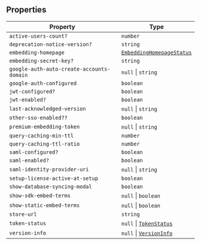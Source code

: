 ## Properties

| Property | Type |
| ------ | ------ |
| <a id="active-users-count"></a> `active-users-count?` | `number` |
| <a id="deprecation-notice-version"></a> `deprecation-notice-version?` | `string` |
| <a id="embedding-homepage"></a> `embedding-homepage` | [`EmbeddingHomepageStatus`](../type-aliases/EmbeddingHomepageStatus.md) |
| <a id="embedding-secret-key"></a> `embedding-secret-key?` | `string` |
| <a id="google-auth-auto-create-accounts-domain"></a> `google-auth-auto-create-accounts-domain` | `null` \| `string` |
| <a id="google-auth-configured"></a> `google-auth-configured` | `boolean` |
| <a id="jwt-configured"></a> `jwt-configured?` | `boolean` |
| <a id="jwt-enabled"></a> `jwt-enabled?` | `boolean` |
| <a id="last-acknowledged-version"></a> `last-acknowledged-version` | `null` \| `string` |
| <a id="other-sso-enabled?"></a> `other-sso-enabled??` | `boolean` |
| <a id="premium-embedding-token"></a> `premium-embedding-token` | `null` \| `string` |
| <a id="query-caching-min-ttl"></a> `query-caching-min-ttl` | `number` |
| <a id="query-caching-ttl-ratio"></a> `query-caching-ttl-ratio` | `number` |
| <a id="saml-configured"></a> `saml-configured?` | `boolean` |
| <a id="saml-enabled"></a> `saml-enabled?` | `boolean` |
| <a id="saml-identity-provider-uri"></a> `saml-identity-provider-uri` | `null` \| `string` |
| <a id="setup-license-active-at-setup"></a> `setup-license-active-at-setup` | `boolean` |
| <a id="show-database-syncing-modal"></a> `show-database-syncing-modal` | `boolean` |
| <a id="show-sdk-embed-terms"></a> `show-sdk-embed-terms` | `null` \| `boolean` |
| <a id="show-static-embed-terms"></a> `show-static-embed-terms` | `null` \| `boolean` |
| <a id="store-url"></a> `store-url` | `string` |
| <a id="token-status"></a> `token-status` | `null` \| [`TokenStatus`](TokenStatus.md) |
| <a id="version-info"></a> `version-info` | `null` \| [`VersionInfo`](VersionInfo.md) |
